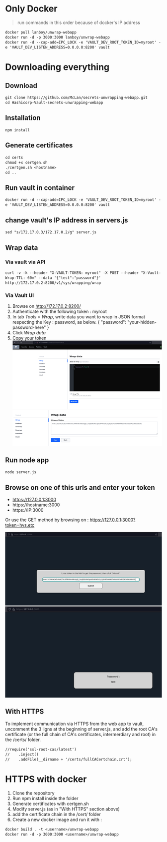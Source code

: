 # Only Docker 
> run commands in this order because of docker's IP address
```
docker pull lanboy/unwrap-webapp
docker run -d -p 3000:3000 lanboy/unwrap-webapp
docker run -d --cap-add=IPC_LOCK -e 'VAULT_DEV_ROOT_TOKEN_ID=myroot' -e 'VAULT_DEV_LISTEN_ADDRESS=0.0.0.0:8200' vault
```

# Downloading everything
## Download
```
git clone https://github.com/McLan/secrets-unwrapping-webapp.git
cd Hashicorp-Vault-secrets-unwrapping-webapp
```

## Installation
```
npm install
```

## Generate certificates
```
cd certs
chmod +x certgen.sh
./certgen.sh <hostname>
cd ..
```

## Run vault in container
```
docker run -d --cap-add=IPC_LOCK -e 'VAULT_DEV_ROOT_TOKEN_ID=myroot' -e 'VAULT_DEV_LISTEN_ADDRESS=0.0.0.0:8200' vault
```
## change vault's IP address in servers.js
```
sed "s/172.17.0.3/172.17.0.2/g" server.js
```

## Wrap data 
### Via vault via API 
```
curl -v -k --header "X-VAULT-TOKEN: myroot" -X POST --header "X-Vault-Wrap-TTL: 60m" --data '{"test":"password"}' http://172.17.0.2:8200/v1/sys/wrapping/wrap
```

### Via Vault UI
1. Browse on http://172.17.0.2:8200/
2. Authenticate with the following token : myroot
3. In tab *Tools > Wrap*, write data you want to wrap in JSON format respecting the Key : password, as below.
{
    "password": "your-hidden-password-here"
}
4. Click *Wrap data*
5. Copy your token
![result schema](./images/wrapFromVault.png)
![result schema](./images/getToken.png)

## Run node app 
```
node server.js
```

## Browse on one of this urls and enter your token
* https://127.0.0.1:3000
* https://hostname:3000
* https://IP:3000

Or use the GET method by browsing on : https://127.0.0.1:3000?token=hvs.etc

![result schema](./images/enterToken.png)
![result schema](./images/result.png)



## With HTTPS
To implement communication via HTTPS from the web app to vault, uncomment the 3 ligns at the beginning of server.js, and add the root CA's certificate (or the full chain of CA's certificates, intermerdiary and root) in the /certs/ folder.
```
//require('ssl-root-cas/latest')
//    .inject()
//    .addFile(__dirname + '/certs/fullCACertchain.crt');
```

# HTTPS with docker
1. Clone the repository 
2. Run npm install inside the folder
3. Generate certificates with certgen.sh
4. Modify server.js (as in "With HTTPS" section above)
5. add the certificate chain in the /cert/ folder
6. Create a new docker image and run it with :
```
docker build . -t <username>/unwrap-webapp
docker run -d -p 3000:3000 <username>/unwrap-webapp
```